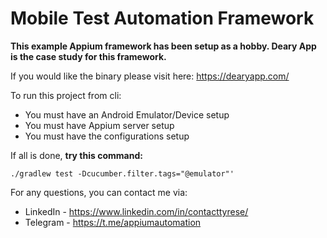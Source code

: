 # Mobile Test Automation Framework
**This example Appium framework has been setup as a hobby. Deary App is the case study for this framework.**

If you would like the binary please visit here: https://dearyapp.com/

To run this project from cli:
* You must have an Android Emulator/Device setup
* You must have Appium server setup
* You must have the configurations setup

If all is done, **try this command:**

`./gradlew test -Dcucumber.filter.tags="@emulator"'`

For any questions, you can contact me via:
* LinkedIn - https://www.linkedin.com/in/contacttyrese/
* Telegram - https://t.me/appiumautomation
